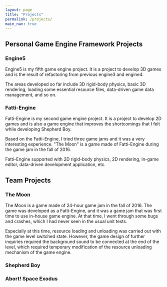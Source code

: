 ```yaml
---
layout: page
title: "Projects" 
permalink: /projects/
main_nav: true
---
```


## Personal Game Engine Framework Projects

### Engine5
Engine5 is my fifth game engine project.
It is a project to develop 3D games and is the result of refactoring from previous engine3 and engine4.

The areas developed so far include 3D rigid-body physics, basic 3D rendering, loading some essential resource files, data-driven game data management, and so on.

### Fatti-Engine
Fatti-Engine is my second game engine project.
It is a project to develop 2D games and is also a game engine that improves the shortcomings that I felt while developing Shepherd Boy.
 
Based on the Fatti-Engine, I tried three game jams and it was a very interesting experience. "The Moon" is a game made of Fatti-Engine during the game jam in the fall of 2016. 

Fatti-Engine supported with 2D rigid-body physics, 2D rendering, in-game editor, data-driven development application, etc.

## Team Projects

### The Moon
The Moon is a game made of 24-hour game jam in the fall of 2016. The game was developed as a Fatti-Engine, and it was a game jam that was first time to use in-house game engine. At that time, I went through some bugs and crashes, which I had never seen in the usual unit tests.

Especially at this time, resource loading and unloading was carried out with the game level switched state. However, the game design of further inquiries required the background sound to be connected at the end of the level, which required temporary modification of the resource unloading mechanism of the game engine.

### Shepherd Boy

### Abort! Space Exodus